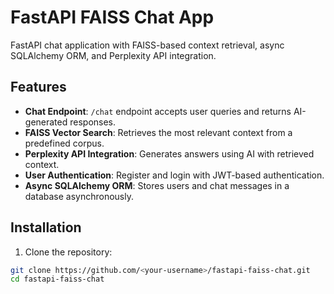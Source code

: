 # FastAPI FAISS Chat App

FastAPI chat application with FAISS-based context retrieval, async SQLAlchemy ORM, and Perplexity API integration.

## Features

- **Chat Endpoint**: `/chat` endpoint accepts user queries and returns AI-generated responses.
- **FAISS Vector Search**: Retrieves the most relevant context from a predefined corpus.
- **Perplexity API Integration**: Generates answers using AI with retrieved context.
- **User Authentication**: Register and login with JWT-based authentication.
- **Async SQLAlchemy ORM**: Stores users and chat messages in a database asynchronously.

## Installation

1. Clone the repository:
```bash
git clone https://github.com/<your-username>/fastapi-faiss-chat.git
cd fastapi-faiss-chat
